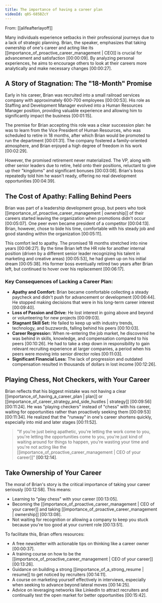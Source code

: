 ```yaml
---
title: The importance of having a career plan
videoId: q8S-685BZcY
---
```


From: [[alifeafterlayoff]] <br/> 

Many individuals experience setbacks in their professional journeys due to a lack of strategic planning. Brian, the speaker, emphasizes that taking ownership of one's career and acting like its [[importance_of_proactive_career_management | CEO]] is crucial for advancement and satisfaction <a class="yt-timestamp" data-t="00:00:09">[00:00:09]</a>. By analyzing personal experiences, he aims to encourage others to look at their careers more analytically and make necessary changes <a class="yt-timestamp" data-t="00:00:27">[00:00:27]</a>.

## A Story of Stagnation: The "18-Month" Promise
Early in his career, Brian was recruited into a small railroad services company with approximately 600-700 employees <a class="yt-timestamp" data-t="00:00:53">[00:00:53]</a>. His role as Staffing and Development Manager evolved into a Human Resources Manager position, providing valuable experience and allowing him to significantly impact the business <a class="yt-timestamp" data-t="00:01:15">[00:01:15]</a>.

The premise for Brian accepting this role was a clear succession plan: he was to learn from the Vice President of Human Resources, who was scheduled to retire in 18 months, after which Brian would be promoted to run the department <a class="yt-timestamp" data-t="00:01:31">[00:01:31]</a>. The company fostered a family-oriented atmosphere, and Brian enjoyed a high degree of freedom in his work <a class="yt-timestamp" data-t="00:02:29">[00:02:29]</a>.

However, the promised retirement never materialized. The VP, along with other senior leaders due to retire, held onto their positions, reluctant to give up their "kingdoms" and significant bonuses <a class="yt-timestamp" data-t="00:03:08">[00:03:08]</a>. Brian's boss repeatedly told him he wasn't ready, offering no real development opportunities <a class="yt-timestamp" data-t="00:04:39">[00:04:39]</a>.

## The Cost of Apathy: Falling Behind Peers
Brian was part of a leadership development group, but peers who took [[importance_of_proactive_career_management | ownership]] of their careers started leaving the organization when promotions didn't occur <a class="yt-timestamp" data-t="00:05:07">[00:05:07]</a>. One peer even became president of a competitor <a class="yt-timestamp" data-t="00:04:13">[00:04:13]</a>. Brian, however, chose to bide his time, comfortable with his steady job and good standing within the organization <a class="yt-timestamp" data-t="00:05:11">[00:05:11]</a>.

This comfort led to apathy. The promised 18 months stretched into nine years <a class="yt-timestamp" data-t="00:06:27">[00:06:27]</a>. By the time Brian left the HR role for another internal position (driven by a different senior leader recognizing his talent in marketing and creative areas) <a class="yt-timestamp" data-t="00:05:53">[00:05:53]</a>, he had given up on his initial dream <a class="yt-timestamp" data-t="00:05:38">[00:05:38]</a>. His former boss eventually retired two years after Brian left, but continued to hover over his replacement <a class="yt-timestamp" data-t="00:06:17">[00:06:17]</a>.

### Key Consequences of Lacking a Career Plan:
*   **Apathy and Comfort:** Brian became comfortable collecting a steady paycheck and didn't push for advancement or development <a class="yt-timestamp" data-t="00:06:44">[00:06:44]</a>. He stopped making decisions that were in his long-term career interest <a class="yt-timestamp" data-t="00:09:40">[00:09:40]</a>.
*   **Loss of Passion and Drive:** He lost interest in going above and beyond or volunteering for new projects <a class="yt-timestamp" data-t="00:09:03">[00:09:03]</a>.
*   **Stagnant Skill Set:** He failed to keep up with industry trends, technology, and buzzwords, falling behind his peers <a class="yt-timestamp" data-t="00:10:03">[00:10:03]</a>.
*   **Career Regressio**n: When re-entering the job market, he discovered he was behind in skills, knowledge, and compensation compared to his peers <a class="yt-timestamp" data-t="00:10:26">[00:10:26]</a>. He had to take a step down in responsibility to gain relevant recruiting experience at larger companies, a period when his peers were moving into senior director roles <a class="yt-timestamp" data-t="00:11:03">[00:11:03]</a>.
*   **Significant Financial Loss:** The lack of progression and outdated compensation resulted in thousands of dollars in lost income <a class="yt-timestamp" data-t="00:12:26">[00:12:26]</a>.

## Playing Chess, Not Checkers, with Your Career
Brian reflects that his biggest mistake was not having a clear [[importance_of_having_a_career_plan | plan]] or [[importance_of_career_strategy_and_side_hustles | strategy]] <a class="yt-timestamp" data-t="00:09:56">[00:09:56]</a> <a class="yt-timestamp" data-t="00:11:24">[00:11:24]</a>. He was "playing checkers" instead of "chess" with his career, waiting for opportunities rather than proactively seeking them <a class="yt-timestamp" data-t="00:09:53">[00:09:53]</a> <a class="yt-timestamp" data-t="00:11:34">[00:11:34]</a>. He realized that the "runway" in one's career shortens quickly, especially into mid and later stages <a class="yt-timestamp" data-t="00:11:52">[00:11:52]</a>.

> "If you're just being apathetic, you're letting the work come to you, you're letting the opportunities come to you, you're just kind of waiting around for things to happen, you're wasting your time and you're not acting like the [[importance_of_proactive_career_management | CEO of your career]]" <a class="yt-timestamp" data-t="00:12:14">[00:12:14]</a>.

## Take Ownership of Your Career
The moral of Brian's story is the critical importance of taking your career seriously <a class="yt-timestamp" data-t="00:12:58">[00:12:58]</a>. This means:
*   Learning to "play chess" with your career <a class="yt-timestamp" data-t="00:13:05">[00:13:05]</a>.
*   Becoming the [[importance_of_proactive_career_management | CEO of your career]] and taking [[importance_of_proactive_career_management | ownership]] <a class="yt-timestamp" data-t="00:13:08">[00:13:08]</a>.
*   Not waiting for recognition or allowing a company to keep you stuck because you're too good at your current role <a class="yt-timestamp" data-t="00:13:51">[00:13:51]</a>.

To facilitate this, Brian offers resources:
*   A free newsletter with actionable tips on thinking like a career owner <a class="yt-timestamp" data-t="00:00:37">[00:00:37]</a>.
*   A training course on how to be the [[importance_of_proactive_career_management | CEO of your career]] <a class="yt-timestamp" data-t="00:13:26">[00:13:26]</a>.
*   Guidance on building a strong [[importance_of_a_strong_resume | resume]] to get noticed by recruiters <a class="yt-timestamp" data-t="00:14:11">[00:14:11]</a>.
*   A course on marketing yourself effectively in interviews, especially when seeking to advance beyond lateral moves <a class="yt-timestamp" data-t="00:14:25">[00:14:25]</a>.
*   Advice on leveraging networks like LinkedIn to attract recruiters and continually test the open market for better opportunities <a class="yt-timestamp" data-t="00:15:42">[00:15:42]</a>.